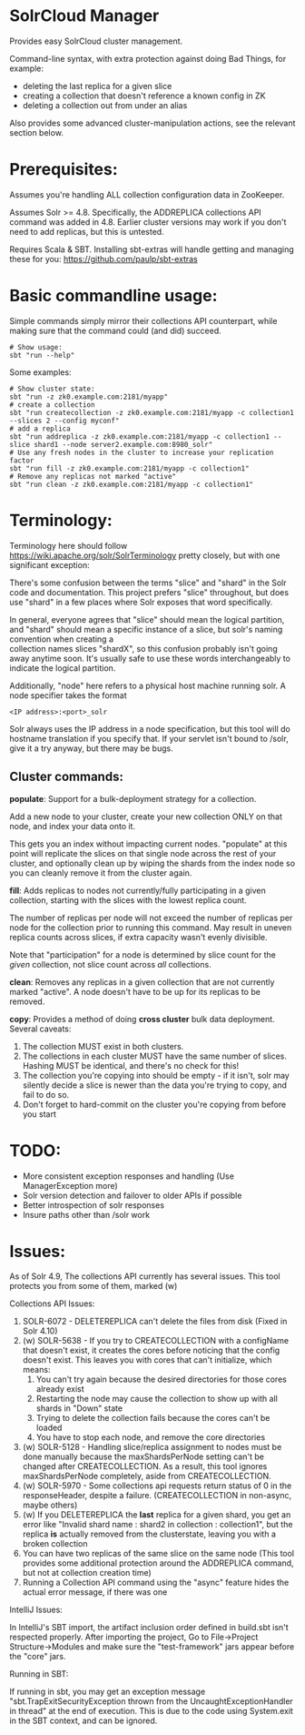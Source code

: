 
SolrCloud Manager
=================

Provides easy SolrCloud cluster management.
 
Command-line syntax, with extra protection against doing Bad Things, for example:

* deleting the last replica for a given slice
* creating a collection that doesn't reference a known config in ZK
* deleting a collection out from under an alias

Also provides some advanced cluster-manipulation actions, see the relevant section below.

Prerequisites:
==============

Assumes you're handling ALL collection configuration data in ZooKeeper.

Assumes Solr >= 4.8. Specifically, the ADDREPLICA collections API command was added in 4.8. Earlier cluster versions
may work if you don't need to add replicas, but this is untested.

Requires Scala & SBT. Installing sbt-extras will handle getting and managing these for you: https://github.com/paulp/sbt-extras

Basic commandline usage:
=======================

Simple commands simply mirror their collections API counterpart, while making sure that the command could (and did) succeed. 
    
    # Show usage: 
    sbt "run --help"

Some examples:

    # Show cluster state:
    sbt "run -z zk0.example.com:2181/myapp"
    # create a collection
    sbt "run createcollection -z zk0.example.com:2181/myapp -c collection1 --slices 2 --config myconf"
    # add a replica
    sbt "run addreplica -z zk0.example.com:2181/myapp -c collection1 --slice shard1 --node server2.example.com:8980_solr"
    # Use any fresh nodes in the cluster to increase your replication factor
    sbt "run fill -z zk0.example.com:2181/myapp -c collection1"
    # Remove any replicas not marked "active"
    sbt "run clean -z zk0.example.com:2181/myapp -c collection1"


Terminology:
============

Terminology here should follow https://wiki.apache.org/solr/SolrTerminology pretty closely, 
but with one significant exception:

There's some confusion between the terms "slice" and "shard" in the Solr code and documentation. This project
prefers "slice" throughout, but does use "shard" in a few places where Solr exposes that word specifically. 

In general, everyone agrees that "slice" should mean the logical partition, and "shard" 
should mean a specific instance of a slice, but solr's naming convention when creating a  
collection names slices "shardX", so this confusion probably isn't going away anytime soon. It's
usually safe to use these words interchangeably to indicate the logical partition.

Additionally, "node" here refers to a physical host machine running solr. A node specifier takes the format

    <IP address>:<port>_solr

Solr always uses the IP address in a node specification, but this tool will do hostname translation if you specify that.
If your servlet isn't bound to /solr, give it a try anyway, but there may be bugs.


Cluster commands:
-----------------

**populate**:
Support for a bulk-deployment strategy for a collection. 

Add a new node to your cluster, create your new 
collection ONLY on that node, and index your data onto it. 
 
This gets you an index without impacting current nodes. 
"populate" at this point will replicate the slices on that single node across the rest of your cluster, and 
optionally clean up by wiping the shards from the index node so you can cleanly remove it from the cluster again.

**fill**:
Adds replicas to nodes not currently/fully participating in a given collection, starting with the slices with the
lowest replica count.
    
The number of replicas per node will not exceed the number of replicas per node for the collection
prior to running this command. May result in uneven replica counts across slices, if extra capacity wasn't 
evenly divisible.

Note that "participation" for a node is determined by slice count for the _given_ collection, not slice 
count across _all_ collections. 
    
**clean**:
Removes any replicas in a given collection that are not currently marked "active". A node doesn't have to be
up for its replicas to be removed.
    
**copy**:
Provides a method of doing **cross cluster** bulk data deployment. Several caveats:
    
1. The collection MUST exist in both clusters.
1. The collections in each cluster MUST have the same number of slices. Hashing MUST be identical, and there's 
no check for this!
1. The collection you're copying into should be empty - if it isn't, solr may silently decide a slice is
newer than the data you're trying to copy, and fail to do so.
1. Don't forget to hard-commit on the cluster you're copying from before you start

    
TODO:
=====

* More consistent exception responses and handling (Use ManagerException more)
* Solr version detection and failover to older APIs if possible
* Better introspection of solr responses
* Insure paths other than /solr work

Issues:
=======

As of Solr 4.9, The collections API currently has several issues. 
This tool protects you from some of them, marked (w)

Collections API Issues:

1. SOLR-6072 - DELETEREPLICA can't delete the files from disk (Fixed in Solr 4.10)
1. (w) SOLR-5638 - If you try to CREATECOLLECTION with a configName that doesn't exist, it creates the cores before noticing that
the config doesn't exist. This leaves you with cores that can't initialize, which means:
    1. You can't try again because the desired directories for those cores already exist
    1. Restarting the node may cause the collection to show up with all shards in "Down" state
    1. Trying to delete the collection fails because the cores can't be loaded
    1. You have to stop each node, and remove the core directories
1. (w) SOLR-5128 - Handling slice/replica assignment to nodes must be done manually because the maxShardsPerNode setting can't be 
changed after CREATECOLLECTION. As a result, this tool ignores maxShardsPerNode completely, aside from CREATECOLLECTION.
1. (w) SOLR-5970 - Some collections api requests return status of 0 in the responseHeader, despite a failure. 
(CREATECOLLECTION in non-async, maybe others)
1. (w) If you DELETEREPLICA the **last** replica for a given shard, you get an error like 
   "Invalid shard name : shard2 in collection : collection1", but the replica **is** actually removed from the clusterstate,
   leaving you with a broken collection
1. You can have two replicas of the same slice on the same node (This tool provides some additional protection around the ADDREPLICA 
    command, but not at collection creation time)
1. Running a Collection API command using the "async" feature hides the actual error message, if there was one

IntelliJ Issues:

In IntelliJ's SBT import, the artifact inclusion order defined in build.sbt isn't respected properly. 
After importing the project,
Go to File->Project Structure->Modules and make sure the "test-framework" jars appear before the "core" jars.

Running in SBT:

If running in sbt, you may get an exception message "sbt.TrapExitSecurityException thrown from the UncaughtExceptionHandler in thread"
at the end of execution. This is due to the code using System.exit in the SBT context, and can be ignored.
